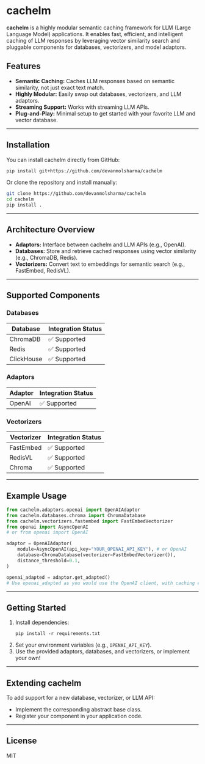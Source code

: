# cachelm

**cachelm** is a highly modular semantic caching framework for LLM (Large Language Model) applications. It enables fast, efficient, and intelligent caching of LLM responses by leveraging vector similarity search and pluggable components for databases, vectorizers, and model adaptors.

## Features

- **Semantic Caching:** Caches LLM responses based on semantic similarity, not just exact text match.
- **Highly Modular:** Easily swap out databases, vectorizers, and LLM adaptors.
- **Streaming Support:** Works with streaming LLM APIs.
- **Plug-and-Play:** Minimal setup to get started with your favorite LLM and vector database.

---

## Installation

You can install cachelm directly from GitHub:

```bash
pip install git+https://github.com/devanmolsharma/cachelm
```

Or clone the repository and install manually:

```bash
git clone https://github.com/devanmolsharma/cachelm
cd cachelm
pip install .
```

---

## Architecture Overview

- **Adaptors:** Interface between cachelm and LLM APIs (e.g., OpenAI).
- **Databases:** Store and retrieve cached responses using vector similarity (e.g., ChromaDB, Redis).
- **Vectorizers:** Convert text to embeddings for semantic search (e.g., FastEmbed, RedisVL).

---

## Supported Components

### Databases

| Database   | Integration Status |
|------------|-------------------|
| ChromaDB   | ✅ Supported      |
| Redis      | ✅ Supported      |
| ClickHouse | ✅ Supported      |

### Adaptors

| Adaptor    | Integration Status |
|------------|-------------------|
| OpenAI     | ✅ Supported      |

### Vectorizers

| Vectorizer   | Integration Status |
|--------------|-------------------|
| FastEmbed    | ✅ Supported      |
| RedisVL      | ✅ Supported      |
| Chroma       | ✅ Supported      |

---

## Example Usage

```python
from cachelm.adaptors.openai import OpenAIAdaptor
from cachelm.databases.chroma import ChromaDatabase
from cachelm.vectorizers.fastembed import FastEmbedVectorizer
from openai import AsyncOpenAI 
# or from openai import OpenAI

adaptor = OpenAIAdaptor(
    module=AsyncOpenAI(api_key="YOUR_OPENAI_API_KEY"), # or OpenAI
    database=ChromaDatabase(vectorizer=FastEmbedVectorizer()),
    distance_threshold=0.1,
)

openai_adapted = adaptor.get_adapted()
# Use openai_adapted as you would use the OpenAI client, with caching enabled!
```

---

## Getting Started

1. Install dependencies:
    ```
    pip install -r requirements.txt
    ```
2. Set your environment variables (e.g., `OPENAI_API_KEY`).
3. Use the provided adaptors, databases, and vectorizers, or implement your own!

---

## Extending cachelm

To add support for a new database, vectorizer, or LLM API:
- Implement the corresponding abstract base class.
- Register your component in your application code.

---

## License

MIT

